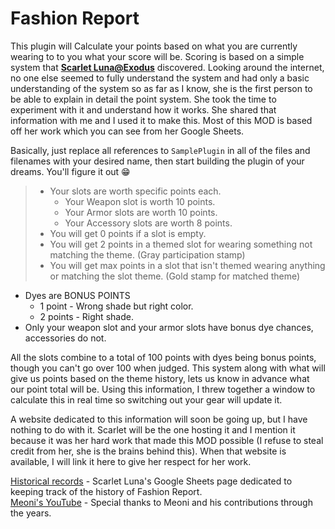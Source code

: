 # Fashion Report

This plugin will Calculate your points based on what you are currently wearing to to you what your score will be. Scoring is based on a simple system that <b>[Scarlet Luna@Exodus](https://na.finalfantasyxiv.com/lodestone/character/42275509/)</b> discovered. Looking around the internet, no one else seemed to fully understand the system and had only a basic understanding of the system so as far as I know, she is the first person to be able to explain in detail the point system. She took the time to experiment with it and understand how it works. She shared that information with me and I used it to make this. Most of this MOD is based off her work which you can see from her Google Sheets.

Basically, just replace all references to `SamplePlugin` in all of the files and filenames with your desired name, then start building the plugin of your dreams. You'll figure it out 😁

>- Your slots are worth specific points each.
>    - Your Weapon slot is worth 10 points.
>    - Your Armor slots are worth 10 points.
>    - Your Accessory slots are worth 8 points.
>- You will get 0 points if a slot is empty.
>- You will get 2 points in a themed slot for wearing something not matching the theme. (Gray participation stamp)
>- You will get max points in a slot that isn't themed wearing anything or matching the slot theme. (Gold stamp for matched theme)

* Dyes are BONUS POINTS
  - 1 point - Wrong shade but right color.
  - 2 points - Right shade.
* Only your weapon slot and your armor slots have bonus dye chances, accessories do not.

All the slots combine to a total of 100 points with dyes being bonus points, though you can't go over 100 when judged. This system along with what will give us points based on the theme history, lets us know in advance what our point total will be. Using this information, I threw together a window to calculate this in real time so switching out your gear will update it.

A website dedicated to this information will soon be going up, but I have nothing to do with it. Scarlet will be the one hosting it and I mention it because it was her hard work that made this MOD possible (I refuse to steal credit from her, she is the brains behind this). When that website is available, I will link it here to give her respect for her work.

[Historical records](https://docs.google.com/spreadsheets/d/15O455rqMTFVuIdszKkVcBDxJF2mXKQ189_SOrjqfBOs/edit?usp=sharing) - Scarlet Luna's Google Sheets page dedicated to keeping track of the history of Fashion Report.<br>
[Meoni's YouTube](https://www.youtube.com/@Meoni1) - Special thanks to Meoni and his contributions through the years.
